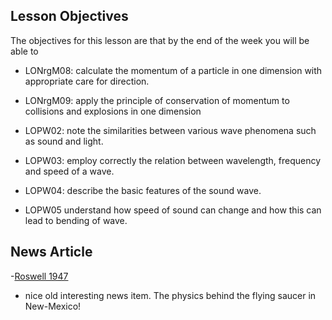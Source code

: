 ## Lesson Objectives

The objectives for this lesson are that by the end of the week you will be able to
* LONrgM08: calculate the momentum of a particle in one dimension with appropriate care for direction.

* LONrgM09: apply the principle of conservation of momentum to collisions and explosions in one dimension

* LOPW02: note the similarities between various wave phenomena such as sound and light. 

* LOPW03: employ correctly the relation between wavelength, frequency and speed of a wave.

* LOPW04: describe the basic features of the sound wave.

* LOPW05	understand how speed of sound can change and how this can lead to bending of wave.


## News Article

-<a href="http://www.angelfire.com/indie/anna_jones1/daily_record.html" target="_blank">Roswell 1947</a> 
 * nice old interesting news item. The physics behind the flying saucer in New-Mexico!
